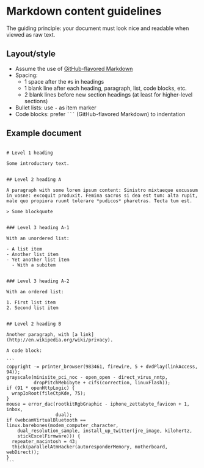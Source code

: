 # Markdown content guidelines

The guiding principle: your document must look nice and readable when viewed as raw text.


## Layout/style

- Assume the use of [GitHub-flavored Markdown](https://help.github.com/articles/github-flavored-markdown) 
- Spacing:
  - 1 space after the `#`s in headings
  - 1 blank line after each heading, paragraph, list, code blocks, etc.
  - 2 blank lines before new section headings (at least for higher-level sections)
- Bullet lists: use `-` as item marker
- Code blocks: prefer <code>```</code> (GitHub-flavored Markdown) to indentation


## Example document

<pre><code class="markdown">
# Level 1 heading

Some introductory text.


## Level 2 heading A

A paragraph with some lorem ipsum content: Sinistro mixtaeque excussum in vosne: excoquit produxit. Femina sacros si dea est tum: alta rupit, male quo propiora ruunt tolerare *pudicos* pharetras. Tecta tum est.

> Some blockquote


### Level 3 heading A-1

With an unordered list:

- A list item
- Another list item
- Yet another list item
  - With a subitem


### Level 3 heading A-2

With an ordered list:

1. First list item
2. Second list item


## Level 2 heading B

Another paragraph, with [a link](http://en.wikipedia.org/wiki/privacy).

A code block: 

```
copyright -= printer_browser(983461, firewire, 5 + dvdPlay(linkAccess, 94));
grayscale(minisite_pci_noc - open_open - direct_virus_nntp,
          dropPitchMebibyte + cifs(correction, linuxFlash));
if (91 * openHttpLogic) {
  wrapIoRoot(fileCtpKde, 75);
}
mouse = error_dac(rootkitRgbGraphic - iphone_zettabyte_favicon + 1, inbox,
                  dual);
if (webcamVirtualBluetooth == linux.barebones(modem_computer_character,
    dual_resolution_sample, install_up_twitter(jre_image, kilohertz,
    stickExcelFirmware))) {
  repeater_macintosh = 43;
  thick(parallelAtmHacker(autoresponderMemory, motherboard, webDirect));
}
```
</code></pre>
